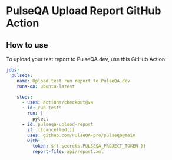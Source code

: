 # PulseQA Upload Report GitHub Action

## How to use

To upload your test report to PulseQA.dev, use this GitHub Action:

```yaml
jobs:
  pulseqa:
    name: Upload test run report to PulseQA.dev
    runs-on: ubuntu-latest

    steps:
      - uses: actions/checkout@v4
      - id: run-tests
        run: |
          pytest
      - id: pulseqa-upload-report
        if: (!cancelled())
        uses: github.com/PulseQA-pro/pulseqa@main
        with:
          token: ${{ secrets.PULSEQA_PROJECT_TOKEN }}
          report-file: api/report.xml
```
